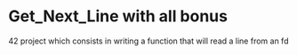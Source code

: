 # Get_Next_Line with all bonus
42 project which consists in writing a function that will read a line from an fd
